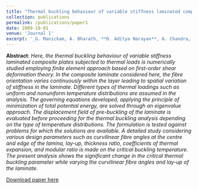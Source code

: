 ```yaml
---
title: "Thermal buckling behaviour of variable stiffness laminated composite plates"
collection: publications
permalink: /publications/paper1
date: 2009-10-01
venue: 'Journal 1'
excerpt: '_G. Manickam, A. Bharath, **D. Aditya Narayan**, A. Chandra, and P. Barua, “Thermal buckling behaviour of variable stiffness laminated composite plates,” Mater. Today Commun., vol. 16, no. May, pp. 142–151, 2018._'
---
```

**Abstract**: _Here, the thermal buckling behaviour of variable stiffness laminated composite plates subjected to thermal loads
is numerically studied employing finite element approach based on first-order shear deformation theory.
In the composite laminate considered here, the fibre orientation varies continuously within the layer leading
to spatial variation of stiffness in the laminate. Different types of thermal loadings such as uniform and nonuniform temperature distributions are assumed in the analysis. The governing equations developed, applying the
principle of minimization of total potential energy, are solved through an eigenvalue approach. The displacement field of pre-buckling of the laminate is evaluated before proceeding for the thermal buckling analysis
depending on the type of temperature distributions. The formulation is tested against problems for which the
solutions are available. A detailed study considering various design parameters such as curvilinear fibre angles at
the centre and edge of the lamina, lay-up, thickness ratio, coefficients of thermal expansion, and modular ratio is
made on the critical buckling temperature. The present analysis shows the significant change in the critical
thermal buckling parameter while varying the curvilinear fibre angles and lay-up of the laminate._

[Download paper here](https://AND2797.github.io/files/1-s2.0-S2352492818301119-main.pdf)

